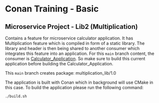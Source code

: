 # Conan Training - Basic
## Microservice Project - Lib2 (Multiplication)

Contains a feature for microservice calculator application.
It has Multiplication feature which is compiled in form of a static library. The library and header is then being shared to another consumer which integrates this feature into an application.
For this `main` branch content, the consumer is [Calculator_Application](https://github.com/tlp1kor/conan-training-basic/tree/chapter_2_microservice_project). So make sure to build this current application before building the Calculator_Application.

This `main` branch creates package: multiplication_lib/1.0

The application is built with Conan which in background will use CMake in this case.
To build the application please run the following command:
```
./build.sh
```
